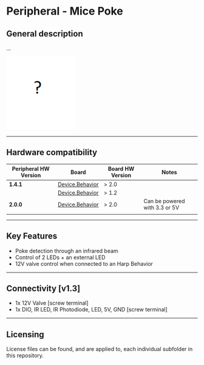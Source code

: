 # Peripheral - Mice Poke

## General description

...

!["Mice Poke PCB"](./Assets/pcb.png)

----

[//]: # (Tables can be generated using: https://www.tablesgenerator.com/markdown_tables)

## Hardware compatibility

| Peripheral HW Version 	| Board           	                                                | Board HW Version 	| Notes                            	|
|-----------------------	|-----------------	                                                |------------------	|----------------------------------	|
| **1.4.1**                 | [Device.Behavior](https://github.com/harp-tech/device.behavior) 	| > 2.0             |                                	|
|                       	| [Device.Behavior](https://github.com/harp-tech/device.behavior)   | > 1.2             |                                	|
| **2.0.0**                 | [Device.Behavior](https://github.com/harp-tech/device.behavior)   | > 2.0             | Can be powered with 3.3 or 5V 	|
|                       	|                 	                                                |                  	|                                  	|
----

## Key Features

* Poke detection through an infrared beam
* Control of 2 LEDs + an external LED
* 12V valve control when connected to an Harp Behavior


----

## Connectivity [v1.3]

* 1x 12V Valve [screw terminal]  
* 1x DIO, IR LED, IR Photodiode, LED, 5V, GND  [screw terminal] 


----

## Licensing

License files can be found, and are applied to, each individual subfolder in this repository.